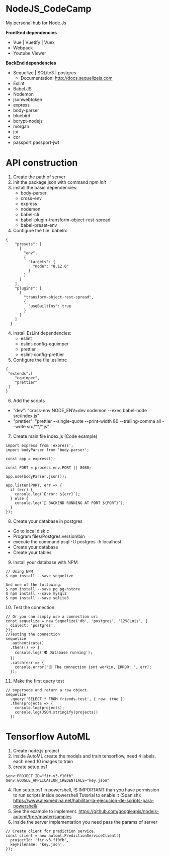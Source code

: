 # NodeJS_CodeCamp
My personal hub for Node.Js

**FrontEnd dependencies**
- Vue | Vuetify | Vuex
- Webpack
- Youtube Viewer

**BackEnd dependencies**
- Sequelize | SQLite3 | postgres 
  - Documentation: http://docs.sequelizejs.com
- Eslint
- Babel.JS
- Nodemon
- jsonwebtoken
- express
- body-parser
- bluebird
- bcrypt-nodejs
- morgan
- joi
- cor
- passport passport-jwt

# API construction
1. Create the path of server
2. init the package.json with command *npm init*
3. install the basic dependencies:
    - body-parser
    - cross-env
    - express
    - nodemon
    - babel-cli
    - babel-plugin-transform-object-rest-spread
    - babel-preset-env
4. Configure the file .babelrc
~~~~
{
    "presets": [
      [
        "env",
        {
          "targets": {
            "node": "8.12.0"
          }
        }
      ]
    ],
    "plugins": [
      [
        "transform-object-rest-spread",
        {
          "useBuiltIns": true
        }
      ]
    ]
  }
~~~~
4. Install EsLint dependencies:
    - eslint
    - eslint-config-equimper
    - prettier
    - eslint-config-prettier
5. Configure the file .eslintrc 
~~~~
{
 "extends":[
    "equimper",
    "prettier"
 ]
}
~~~~
6. Add the scripts
  - "dev": "cross-env NODE_ENV=dev nodemon --exec babel-node src/index.js"
  - "prettier": "prettier --single-quote --print-width 80 --trailing-comma all --write src/**/*.js"
7. Create main file index.js (Code example)
~~~~
import express from 'express';
import bodyParser from 'body-parser';

const app = express();

const PORT = process.env.PORT || 8080;

app.use(bodyParser.json());

app.listen(PORT, err => {
  if (err) {
    console.log(`Error: ${err}`);
  } else {
    console.log(`🚀 BACKEND RUNNING AT PORT ${PORT}`);
  }
});
~~~~
8. Create your database in postgres
  - Go to local disk c
  - Program files\Postgres\:version\bin
  - execute the command psql -U postgres -h localhost 
  - Create your database
  - Create your tables
9. Install your database with NPM
~~~~
// Using NPM
$ npm install --save sequelize

And one of the following:
$ npm install --save pg pg-hstore
$ npm install --save mysql2
$ npm install --save sqlite3
~~~~
10. Test the connection:
~~~~
// Or you can simply use a connection uri
const sequelize = new Sequelize('db', 'postgres', '1298Luis', {
  dialect: 'postgres',
});
//Testing the connection
sequelize
  .authenticate()
  .then(() => {
    console.log('👽 Database running');
  })
  .catch(err => {
    console.error('😒 The connection isnt workin, ERROR: ', err);
  });
~~~~
11. Make the first query test
~~~~
// supersede and return a raw object.
sequelize
  .query('SELECT * FROM friends.test', { raw: true })
  .then(projects => {
    console.log(projects);
    console.log(JSON.stringify(projects))
  })
~~~~

# Tensorflow AutoML
1. Create node.js project
2. Inside AutoML create the models and train tensorflow, need 4 labels, each need 10 images to train
3. create setup.ps1 
```
$env:PROJECT_ID="fir-v3-f10fb"
$env:GOOGLE_APPLICATION_CREDENTIALS="key.json"
```
4. Run setup.ps1 in powershell, IS IMPORTANT than you have permission to run scripts inside powershell
Tutorial to enable it (Spanish): https://www.alexmedina.net/habilitar-la-ejecucion-de-scripts-para-powershell/
5. See the example to implement.
https://github.com/googleapis/nodejs-automl/tree/master/samples
6. Inside the server implementation you need pass the params of server
```
// Create client for prediction service.
const client = new automl.PredictionServiceClient({
  projectId: 'fir-v3-f10fb',
  keyFilename: 'key.json',
});
```

